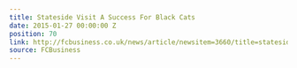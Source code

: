 ```yaml
---
title: Stateside Visit A Success For Black Cats
date: 2015-01-27 00:00:00 Z
position: 70
link: http://fcbusiness.co.uk/news/article/newsitem=3660/title=stateside+visit+a+success+for+black+cats
source: FCBusiness
---
```



